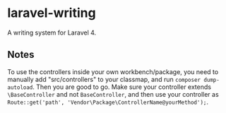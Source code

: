 # laravel-writing
A writing system for Laravel 4.


## Notes

To use the controllers inside your own workbench/package, you need to manually add "src/controllers" to your classmap, and run `composer dump-autoload`. Then you are good to go. Make sure your controller extends `\BaseController` and not `BaseController`, and then use your controller as `Route::get('path', 'Vendor\Package\ControllerName@yourMethod');`.